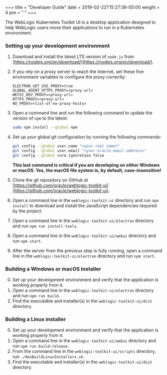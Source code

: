 +++
title = "Developer Guide"
date = 2019-02-22T15:27:38-05:00
weight = 4
pre = "<b> </b>"
+++

The WebLogic Kubernetes Toolkit UI is a desktop application designed to help WebLogic users move their applications to run in a Kubernetes environment.

### Setting up your development environment
1. Download and install the latest LTS version of `node.js` from [https://nodejs.org/en/download/](https://nodejs.org/en/download/).
2. If you rely on a proxy server to reach the Internet, set these five environment variables to configure the proxy correctly:
   ```
   ELECTRON_GET_USE_PROXY=true
   GLOBAL_AGENT_HTTPS_PROXY=<proxy-url>
   WKTUI_DEV_PROXY=<proxy-url>
   HTTPS_PROXY=<proxy-url>
   NO_PROXY=<list-of-no-proxy-hosts>
   ```
3. Open a command line and run the following command to update the version of `npm` to the latest:
   ```bash
   sudo npm install --global npm
   ```
4. Set up your global git configuration by running the following commands:
   ```bash
   git config --global user.name "<your real name>"
   git config --global user.email "<your-oracle-email-address>"
   git config --global core.ignoreCase false
   ```
   **This last command is critical if you are developing on either Windows or macOS.  Yes, the macOS file system
   is, by default, case-insensitive!**

5. Clone the git repository on GitHub at [https://github.com/oracle/weblogic-toolkit-ui](https://github.com/oracle/weblogic-toolkit-ui).
6. Open a command line in the `weblogic-toolkit-ui` directory and run `npm install` to download and install the JavaScript dependencies required by the project.
7. Open a command line in the `weblogic-toolkit-ui/electron` directory and run `npm run install-tools`.
8. Open a command line in the `weblogic-toolkit-ui/webui` directory and run `npm start`.
9. After the server from the previous step is fully running, open a command line in the `weblogic-toolkit-ui/electron` directory and run `npm start`.

### Building a Windows or macOS installer
0. Set up your development environment and verify that the application is working properly from it.
1. Open a command line in the `weblogic-toolkit-ui/electron` directory and run `npm run build`.
2. Find the executable and installer(s) in the `weblogic-toolkit-ui/dist` directory.

### Building a Linux installer
0. Set up your development environment and verify that the application is working properly from it.
1. Open a command line in the `weblogic-toolkit-ui/webui` directory and run `npm run build:release`.
2. From the command line in the `weblogic-toolkit-ui/scripts` directory, run `./devBuildLinuxInstallers.sh`.
3. Find the executable and installer(s) in the `weblogic-toolkit-ui/dist` directory.
